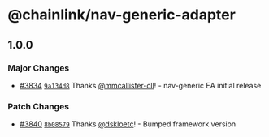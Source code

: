 # @chainlink/nav-generic-adapter

## 1.0.0

### Major Changes

- [#3834](https://github.com/smartcontractkit/external-adapters-js/pull/3834) [`9a134d8`](https://github.com/smartcontractkit/external-adapters-js/commit/9a134d81709953d7cf3c1ba5893ad13c4419168b) Thanks [@mmcallister-cll](https://github.com/mmcallister-cll)! - nav-generic EA initial release

### Patch Changes

- [#3840](https://github.com/smartcontractkit/external-adapters-js/pull/3840) [`8b08579`](https://github.com/smartcontractkit/external-adapters-js/commit/8b085790e1fcd3543ec0ea540e1915bacd998ec4) Thanks [@dskloetc](https://github.com/dskloetc)! - Bumped framework version
